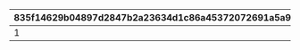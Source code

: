 |835f14629b04897d2847b2a23634d1c86a45372072691a5a990c045aed2b797e|c70aba2cf4004fb3cd9c12cbb09054fe82eb1431e0d94d5d32fd0bd0bdfc8f13|0a858c2d33ace655a7e5970a2ce81fc8427ff7819d40a8754f82b708da56da26|995b96c9afba04b35b559a11b4c0dc8758c652f254f426e8f034fd62bd72f505|1227178b651587a11f1a5901ba0e9316e85685d9a9d5574635fda73df7608c8f|36f7fd8ee1a3ade53c0c8484f0675dd8cbdb1230a259419ab998c4cc27cf6c47|42303e1d50e1c67a0929f9d0548d915df325e21346b5f71228ae72b27ac6d693|8d0672d64606c617b510bd26a48b24077363da6481e36c3b0ec138822cadc8e2|
| --- | --- | --- | --- | --- | --- | --- | --- |
|1|60713|100|100|2814|99|100|1|
